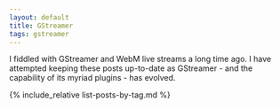 ```yaml
---
layout: default
title: GStreamer
tags: gstreamer
---
```


I fiddled with GStreamer and WebM live streams a long time ago. I have attempted keeping these posts up-to-date as GStreamer - and the capability of its myriad plugins - has evolved.

{% include_relative list-posts-by-tag.md %}
